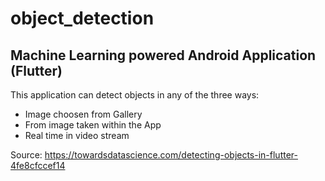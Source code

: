# object_detection
## Machine Learning powered Android Application (Flutter)
This application can detect objects in any of the three ways:
  * Image choosen from Gallery
  * From image taken within the App
  * Real time in video stream

Source: https://towardsdatascience.com/detecting-objects-in-flutter-4fe8cfccef14
